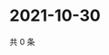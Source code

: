 # 2021-10-30

共 0 条

<!-- BEGIN WEIBO -->
<!-- 最后更新时间 Sat Oct 30 2021 20:12:21 GMT+0800 (China Standard Time) -->

<!-- END WEIBO -->
